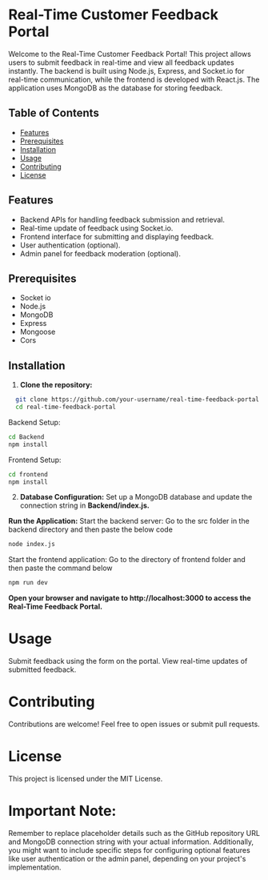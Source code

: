 # Real-Time Customer Feedback Portal

Welcome to the Real-Time Customer Feedback Portal! This project allows users to submit feedback in real-time and view all feedback updates instantly. The backend is built using Node.js, Express, and Socket.io for real-time communication, while the frontend is developed with React.js. The application uses MongoDB as the database for storing feedback.

## Table of Contents
- [Features](#features)
- [Prerequisites](#prerequisites)
- [Installation](#installation)
- [Usage](#usage)
- [Contributing](#contributing)
- [License](#license)

## Features

- Backend APIs for handling feedback submission and retrieval.
- Real-time update of feedback using Socket.io.
- Frontend interface for submitting and displaying feedback.
- User authentication (optional).
- Admin panel for feedback moderation (optional).

## Prerequisites
- Socket io
- Node.js
- MongoDB
- Express
- Mongoose
- Cors
  
## Installation

1. **Clone the repository:**
 ```bash
   git clone https://github.com/your-username/real-time-feedback-portal.git
   cd real-time-feedback-portal
```
   
Backend Setup:
```bash
cd Backend
npm install
```

Frontend Setup:
```bash
cd frontend
npm install
```
2. **Database Configuration:**
Set up a MongoDB database and update the connection string in 
**Backend/index.js.**

**Run the Application:**
Start the backend server:
Go to the src folder in the backend directory and then paste the below code
```bash
node index.js
```

Start the frontend application:
Go to the directory of frontend folder and then paste the command below
```bash
npm run dev
```

**Open your browser and navigate to http://localhost:3000 to access the Real-Time Feedback Portal.**

# Usage
Submit feedback using the form on the portal.
View real-time updates of submitted feedback.

# Contributing
Contributions are welcome! Feel free to open issues or submit pull requests.

# License
This project is licensed under the MIT License.


# Important Note:
Remember to replace placeholder details such as the GitHub repository URL and MongoDB connection string with your actual information. Additionally, you might want to include specific steps for configuring optional features like user authentication or the admin panel, depending on your project's implementation.






